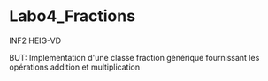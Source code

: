 # Labo4_Fractions

INF2 HEIG-VD

BUT: Implementation d'une classe fraction générique fournissant
      les opérations addition et multiplication
